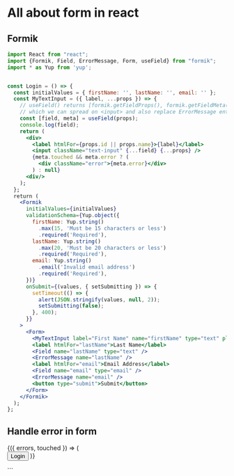 # All about form in react

## Formik

```jsx harmony
import React from "react";
import {Formik, Field, ErrorMessage, Form, useField} from "formik";
import * as Yup from 'yup';


const Login = () => {
  const initialValues = { firstName: '', lastName: '', email: '' };
  const MyTextInput = ({ label, ...props }) => {
    // useField() returns [formik.getFieldProps(), formik.getFieldMeta()]
    // which we can spread on <input> and also replace ErrorMessage entirely.
    const [field, meta] = useField(props);
    console.log(field);
    return (
      <div>
        <label htmlFor={props.id || props.name}>{label}</label>
        <input className="text-input" {...field} {...props} />
        {meta.touched && meta.error ? (
          <div className="error">{meta.error}</div>
        ) : null}
      <div/>
    );
  };
  return (
    <Formik
      initialValues={initialValues}
      validationSchema={Yup.object({
        firstName: Yup.string()
          .max(15, 'Must be 15 characters or less')
          .required('Required'),
        lastName: Yup.string()
          .max(20, 'Must be 20 characters or less')
          .required('Required'),
        email: Yup.string()
          .email('Invalid email address')
          .required('Required'),
      })}
      onSubmit={(values, { setSubmitting }) => {
        setTimeout(() => {
          alert(JSON.stringify(values, null, 2));
          setSubmitting(false);
        }, 400);
      }}
    >
      <Form>
        <MyTextInput label="First Name" name="firstName" type="text" placeholder="me" />
        <label htmlFor="lastName">Last Name</label>
        <Field name="lastName" type="text" />
        <ErrorMessage name="lastName" />
        <label htmlFor="email">Email Address</label>
        <Field name="email" type="email" />
        <ErrorMessage name="email" />
        <button type="submit">Submit</button>
      </Form>
    </Formik>
  );
};

```

## Handle error in form

<div className="content">
      <Formik
        initialValues={{
          user: '',
          password: '',
        }}
        onSubmit={formSubmitHandler}
        validationSchema={loginValidationSchema}
      >
        {({ errors, touched }) => (
          <Form className="forms">
            <FormikField
              error={errors.user && touched.user}
              name="user"
              type="input"
              placeholder="Username"
            />
            <FormikField
              error={errors.password && touched.password}
              name="password"
              type="password"
              placeholder="Password"
            />
            <Button type="submit" variant="contained" color="primary" size="large">
              Login
            </Button>
          </Form>
        )}
      </Formik>
    </div>
```
